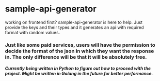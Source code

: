 # sample-api-generator
working on frontend first? sample-api-generator is here to help.  Just provide the keys and their types and it generates an api with required format with random values. 


### Just like some paid services, users will have the permission to decide the format of the json in which they want the response in. The only difference will be that it will be absolutely free.

##### Currently being written in Python to figure out how to proceed with the project. Might be written in Golang in the future for better performance.
